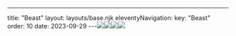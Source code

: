 ---
title: "Beast"
layout: layouts/base.njk
eleventyNavigation:
  key: "Beast"
  order: 10
date: 2023-09-29
---![](http://images.squarespace-cdn.com/content/v1/56cb3e0bf85082a807c001fe/1456172520505-VBOZM0WDHSSUPJ8T5P37/MHeiderich-NIP01-edit.jpg)![](http://images.squarespace-cdn.com/content/v1/56cb3e0bf85082a807c001fe/1456172170435-9RGRCZTTHCA7OJETR983/MHeiderich-NIP02.jpg)![](http://images.squarespace-cdn.com/content/v1/56cb3e0bf85082a807c001fe/1456172168312-8F3SBHWN6VQ6ZSUSTD06/MHeiderich_ReflexionenZwei-04.jpg)![](http://images.squarespace-cdn.com/content/v1/56cb3e0bf85082a807c001fe/1456172168452-6BOOWK70YT8B67VBDIIY/MHeiderich_ReflexionenZwei-01.jpg)
